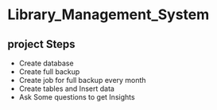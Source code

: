 # Library_Management_System
## project Steps
- Create database
- Create full backup 
- Create job for full backup every month
- Create tables and Insert data
- Ask Some questions to get Insights 
